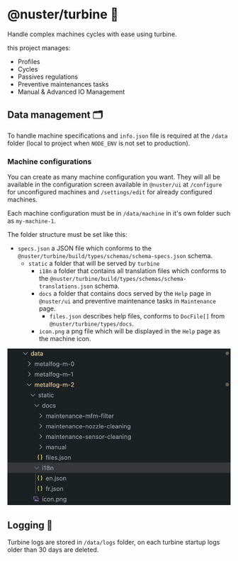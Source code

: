 # @nuster/turbine 💨

Handle complex machines cycles with ease using turbine.

this project manages:

* Profiles
* Cycles
* Passives regulations
* Preventive maintenances tasks
* Manual & Advanced IO Management

## Data management 🗂️

To handle machine specifications and `info.json` file is required at the `/data` folder (local to project when `NODE_ENV` is not set to production).

### Machine configurations

You can create as many machine configuration you want. They will all be available in the configuration screen available in `@nuster/ui` at `/configure` for unconfigured machines and `/settings/edit` for already configured machines.

Each machine configuration must be in `/data/machine` in it's own folder such as `my-machine-1`.

The folder structure must be set like this:

* `specs.json` a JSON file which conforms to the `@nuster/turbine/build/types/schemas/schema-specs.json` schema.
  * `static` a folder that will be served by `turbine`
    * `i18n` a folder that contains all translation files which conforms to the `@nuster/turbine/build/types/schemas/schema-translations.json` schema.
    * `docs` a folder that contains docs served by the `Help` page in `@nuster/ui` and preventive maintenance tasks in `Maintenance` page.
      * `files.json` describes help files, conforms to `DocFile[]` from `@nuster/turbine/types/docs`.
    * `icon.png` a png file which will be displayed in the `Help` page as the machine icon.

![Machine file structure example](readme_file_structure.png)

## Logging 📑

Turbine logs are stored in `/data/logs` folder, on each turbine startup logs older than 30 days are deleted.

